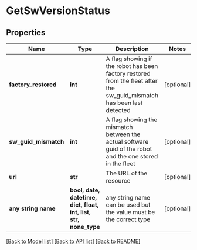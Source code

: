 # GetSwVersionStatus


## Properties
Name | Type | Description | Notes
------------ | ------------- | ------------- | -------------
**factory_restored** | **int** | A flag showing if the robot has been factory restored from the fleet after the sw_guid_mismatch has been last detected | [optional] 
**sw_guid_mismatch** | **int** | A flag showing the mismatch between the actual software guid of the robot and the one stored in the fleet | [optional] 
**url** | **str** | The URL of the resource | [optional] 
**any string name** | **bool, date, datetime, dict, float, int, list, str, none_type** | any string name can be used but the value must be the correct type | [optional]

[[Back to Model list]](../README.md#documentation-for-models) [[Back to API list]](../README.md#documentation-for-api-endpoints) [[Back to README]](../README.md)


